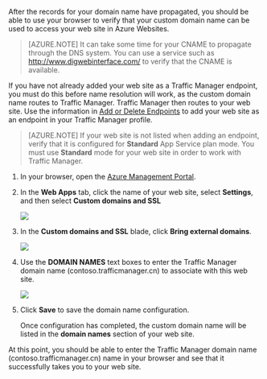 After the records for your domain name have propagated, you should be able to use your browser to verify that your custom domain name can be used to access your web site in Azure Websites.

> [AZURE.NOTE] It can take some time for your CNAME to propagate through the DNS system. You can use a service such as <a href="http://www.digwebinterface.com/">http://www.digwebinterface.com/</a> to verify that the CNAME is available.

If you have not already added your web site as a Traffic Manager endpoint, you must do this before name resolution will work, as the custom domain name routes to Traffic Manager. Traffic Manager then routes to your web site. Use the information in [Add or Delete Endpoints](/documentation/articles/traffic-manager-endpoints) to add your web site as an endpoint in your Traffic Manager profile.

> [AZURE.NOTE] If your web site is not listed when adding an endpoint, verify that it is configured for **Standard** App Service plan mode. You must use **Standard** mode for your web site in order to work with Traffic Manager.

1. In your browser, open the [Azure Management Portal](https://manage.windowsazure.cn).

2. In the **Web Apps** tab, click the name of your web site, select **Settings**, and then select **Custom domains and SSL**

	![](./media/custom-dns-web-site/dncmntask-cname-6.png)

3. In the **Custom domains and SSL** blade, click **Bring external domains**.

	![](./media/custom-dns-web-site/dncmntask-cname-7.png)

4. Use the **DOMAIN NAMES** text boxes to enter the Traffic Manager domain name (contoso.trafficmanager.cn) to associate with this web site.

	![](./media/custom-dns-web-site/dncmntask-cname-8.png)

5. Click **Save** to save the domain name configuration.

	Once configuration has completed, the custom domain name will be listed in the **domain names** section of your web site.

At this point, you should be able to enter the Traffic Manager domain name (contoso.trafficmanager.cn) name in your browser and see that it successfully takes you to your web site.
